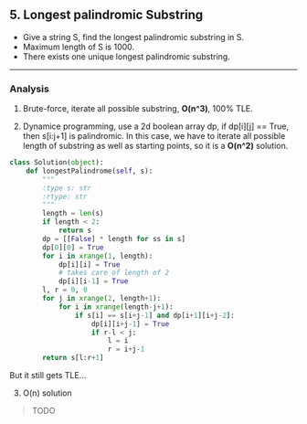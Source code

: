 ## 5. Longest palindromic Substring

- Give a string S, find the longest palindromic substring in S.
- Maximum length of S is 1000.
- There exists one unique longest palindromic substring.

---

### Analysis

1. Brute-force, iterate all possible substring, **O(n^3)**, 100% TLE.

2. Dynamice programming, use a 2d boolean array dp, if dp[i][j] == True, then s[i:j+1] is palindromic. In this case, we have to iterate all possible length of substring as well as starting points, so it is a **O(n^2)** solution.

```python
class Solution(object):
    def longestPalindrome(self, s):
        """
        :type s: str
        :rtype: str
        """
        length = len(s)
        if length < 2:
            return s
        dp = [[False] * length for ss in s]
        dp[0][0] = True
        for i in xrange(1, length):
            dp[i][i] = True
            # takes care of length of 2
            dp[i][i-1] = True
        l, r = 0, 0
        for j in xrange(2, length+1):
            for i in xrange(length-j+1):
                if s[i] == s[i+j-1] and dp[i+1][i+j-2]:
                    dp[i][i+j-1] = True
                    if r-l < j:
                        l = i
                        r = i+j-1
        return s[l:r+1]
```

But it still gets TLE...

3. O(n) solution
> TODO
